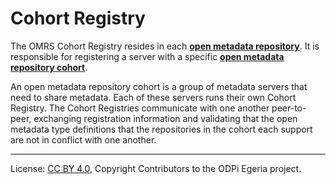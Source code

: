 <!-- SPDX-License-Identifier: CC-BY-4.0 -->
<!-- Copyright Contributors to the ODPi Egeria project. -->

# Cohort Registry

The OMRS Cohort Registry resides in each **[open metadata repository](../open-metadata-repository.md)**.
It is responsible for registering a server with a specific **[open metadata repository cohort](../open-metadata-repository-cohort.md)**. 

An open metadata repository cohort is a group of metadata servers that need to share metadata.
Each of these servers runs their own Cohort Registry.
The Cohort Registries communicate with one another peer-to-peer,
exchanging registration information and validating that the open metadata
type definitions that the repositories in the cohort each support are not in
conflict with one another.



----
License: [CC BY 4.0](https://creativecommons.org/licenses/by/4.0/),
Copyright Contributors to the ODPi Egeria project.